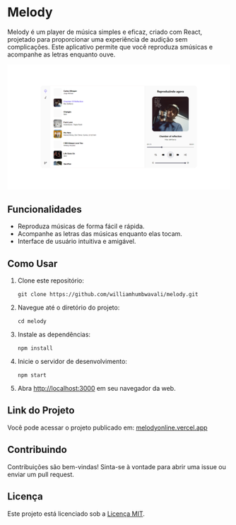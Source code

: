 # Melody

Melody é um player de música simples e eficaz, criado com React, projetado para proporcionar uma experiência de audição sem complicações. Este aplicativo permite que você reproduza smúsicas e acompanhe as letras enquanto ouve.

![Melodia](./public/assets/img/app.png)

## Funcionalidades

- Reproduza músicas de forma fácil e rápida.
- Acompanhe as letras das músicas enquanto elas tocam.
- Interface de usuário intuitiva e amigável.

## Como Usar

1. Clone este repositório:

   ```
   git clone https://github.com/williamhumbwavali/melody.git
   ```

2. Navegue até o diretório do projeto:

   ```
   cd melody
   ```

3. Instale as dependências:

   ```
   npm install
   ```

4. Inicie o servidor de desenvolvimento:

   ```
   npm start
   ```

5. Abra [http://localhost:3000](http://localhost:3000) em seu navegador da web.

## Link do Projeto

Você pode acessar o projeto publicado em: [melodyonline.vercel.app](https://melodyonline.vercel.app)

## Contribuindo

Contribuições são bem-vindas! Sinta-se à vontade para abrir uma issue ou enviar um pull request.

## Licença

Este projeto está licenciado sob a [Licença MIT](LICENSE).
